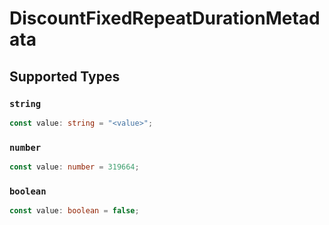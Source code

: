 # DiscountFixedRepeatDurationMetadata


## Supported Types

### `string`

```typescript
const value: string = "<value>";
```

### `number`

```typescript
const value: number = 319664;
```

### `boolean`

```typescript
const value: boolean = false;
```

